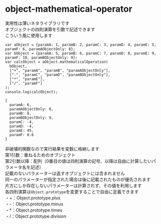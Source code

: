 # object-mathematical-operator

実用性は薄いネタライブラリです  
オブジェクトの四則演算を引数で記述できます  
こういう風に使用します

~~~
var aObject = {paramA: 1, paramB: 2, paramC: 3, paramD: 4, paramE: 5, paramF: 6, paramAObjectOnly: 8};
var bObject = {paramA: 5, paramB: 6, paramC: 7, paramD: 8, paramE: 9, paramF: 10, paramBObjectOnly: 9};
var calcObject = aObject.mathematicalOperation(
  bObject,
  ["+", "paramA", "paramB", "paramAObjectOnly"],
  ["-", "paramC", "paramD", "paramBObjectOnly"],
  ["*", "paramE"],
  ["/", "paramF"]
);
console.log(calcObject);
~~~
~~~
{
  paramA: 6,
  paramAObjectOnly: 8,
  paramB: 8,
  paramBObjectOnly: 9,
  paramC: -4,
  paramD: -4,
  paramE: 45,
  paramF: 0.6
}
~~~
非破壊的関数なので実行結果を変数に格納します  
第1引数：重ねるためのオブジェクト  
第2引数以降：配列（0番目の値は四則演算の記号、以降は自由に計算したいパラメータ名を記述）  
記載のないパラメーターは返すオブジェクトには含まれません  
同一のパラメーターが指定された場合は後に記載されたものが優先されます  
片方にしか存在しないパラメーターは計算されず、その値を利用します  
各四則演算は`Object.prototype`を変更することで自由に定義できます  
・+：Object.prototype.plus  
・-：Object.prototype.minus  
・*：Object.prototype.times  
・/：Object.prototype.division
